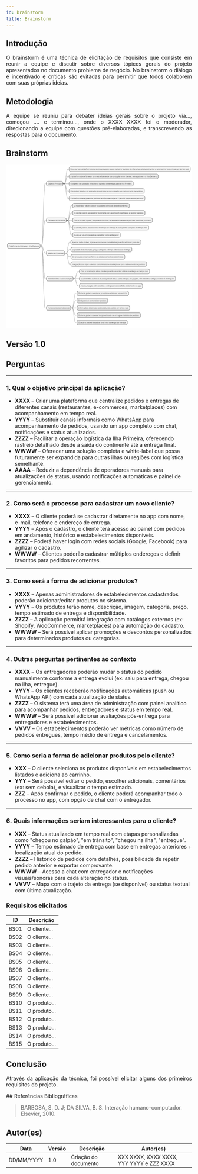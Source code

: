 ```yaml
---
id: brainstorm
title: Brainstorm
---
```

 
## Introdução
<p align = "justify">
O brainstorm é uma técnica de elicitação de requisitos que consiste em reunir a equipe e discutir sobre diversos tópicos gerais do projeto apresentados no documento problema de negócio. No brainstorm o diálogo é incentivado e críticas são evitadas para permitir que todos colaborem com suas próprias ideias.
</p>
 
## Metodologia
<p align = "justify">
A equipe se reuniu para debater ideias gerais sobre o projeto via..., começou .... e terminou..., onde o XXXX XXXX foi o moderador, direcionando a equipe com questões pré-elaboradas, e transcrevendo as respostas para o documento.
</p>
 
## Brainstorm

![Mapa Mental](https://github.com/Projetos-de-Extensao/PBE_25.1_8001_V/blob/main/docs/assets/Mapas%20Mentais/mapaMental.png)

 
## **Versão 1.0**

## **Perguntas**

---

### **1. Qual o objetivo principal da aplicação?**

- **XXXX** – Criar uma plataforma que centralize pedidos e entregas de diferentes canais (restaurantes, e-commerces, marketplaces) com acompanhamento em tempo real.
- **YYYY** – Substituir canais informais como WhatsApp para acompanhamento de pedidos, usando um app completo com chat, notificações e status atualizados.
- **ZZZZ** – Facilitar a operação logística da Ilha Primeira, oferecendo rastreio detalhado desde a saída do continente até a entrega final.
- **WWWW** – Oferecer uma solução completa e white-label que possa futuramente ser expandida para outras ilhas ou regiões com logística semelhante.
- **AAAA** – Reduzir a dependência de operadores manuais para atualizações de status, usando notificações automáticas e painel de gerenciamento.

---

### **2. Como será o processo para cadastrar um novo cliente?**

- **XXXX** – O cliente poderá se cadastrar diretamente no app com nome, e-mail, telefone e endereço de entrega.
- **YYYY** – Após o cadastro, o cliente terá acesso ao painel com pedidos em andamento, histórico e estabelecimentos disponíveis.
- **ZZZZ** – Poderá haver login com redes sociais (Google, Facebook) para agilizar o cadastro.
- **WWWW** – Clientes poderão cadastrar múltiplos endereços e definir favoritos para pedidos recorrentes.

---

### **3. Como será a forma de adicionar produtos?**

- **XXXX** – Apenas administradores de estabelecimentos cadastrados poderão adicionar/editar produtos no sistema.
- **YYYY** – Os produtos terão nome, descrição, imagem, categoria, preço, tempo estimado de entrega e disponibilidade.
- **ZZZZ** – A aplicação permitirá integração com catálogos externos (ex: Shopify, WooCommerce, marketplaces) para automação do cadastro.
- **WWWW** – Será possível aplicar promoções e descontos personalizados para determinados produtos ou categorias.

---

### **4. Outras perguntas pertinentes ao contexto**

- **XXXX** – Os entregadores poderão mudar o status do pedido manualmente conforme a entrega evolui (ex: saiu para entrega, chegou na ilha, entregue).
- **YYYY** – Os clientes receberão notificações automáticas (push ou WhatsApp API) com cada atualização de status.
- **ZZZZ** – O sistema terá uma área de administração com painel analítico para acompanhar pedidos, entregadores e status em tempo real.
- **WWWW** – Será possível adicionar avaliações pós-entrega para entregadores e estabelecimentos.
- **VVVV** – Os estabelecimentos poderão ver métricas como número de pedidos entregues, tempo médio de entrega e cancelamentos.

---

### **5. Como seria a forma de adicionar produtos pelo cliente?**

- **XXX** – O cliente seleciona os produtos disponíveis em estabelecimentos listados e adiciona ao carrinho.
- **YYY** – Será possível editar o pedido, escolher adicionais, comentários (ex: sem cebola), e visualizar o tempo estimado.
- **ZZZ** – Após confirmar o pedido, o cliente poderá acompanhar todo o processo no app, com opção de chat com o entregador.

---

### **6. Quais informações seriam interessantes para o cliente?**

- **XXX** – Status atualizado em tempo real com etapas personalizadas como "chegou no galpão", "em trânsito", "chegou na ilha", "entregue".
- **YYYY** – Tempo estimado de entrega com base em entregas anteriores + localização atual do pedido.
- **ZZZZ** – Histórico de pedidos com detalhes, possibilidade de repetir pedido anterior e exportar comprovante.
- **WWWW** – Acesso a chat com entregador e notificações visuais/sonoras para cada alteração no status.
- **VVVV** – Mapa com o trajeto da entrega (se disponível) ou status textual com última atualização.


### Requisitos elicitados
 
|ID|Descrição|
|----|-------------|
|BS01| O cliente...|
|BS02| O cliente...|
|BS03| O cliente...|
|BS04| O cliente...|
|BS05| O cliente...|
|BS06| O cliente...|
|BS07| O cliente...|
|BS08| O cliente...|
|BS09| O cliente...|
|BS10| O produto...|
|BS11| O produto...|
|BS12| O produto...|
|BS13| O produto...|
|BS14| O produto...|
|BS15| O produto...|
 
## Conclusão
<p align = "justify">
Através da aplicação da técnica, foi possível elicitar alguns dos primeiros requisitos do projeto.
</p>
## Referências Bibliográficas
 
> BARBOSA, S. D. J; DA SILVA, B. S. Interação humano-computador. Elsevier, 2010.
 
 
## Autor(es)
| Data | Versão | Descrição | Autor(es) |
| -- | -- | -- | -- |
| DD/MM/YYYY | 1.0 | Criação do documento | XXX XXXX, XXXX XXXX, YYY YYYY e ZZZ XXXX |
